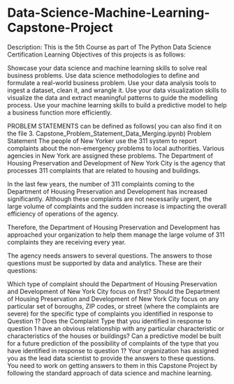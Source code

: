 # Data-Science-Machine-Learning-Capstone-Project
Description: This is the 5th Course as part of The Python Data Science Certification
Learning Objectives of this projects is as follows:

Showcase your data science and machine learning skills to solve real business problems.
Use data science methodologies to define and formulate a real-world business problem.
Use your data analysis tools to ingest a dataset, clean it, and wrangle it.
Use your data visualization skills to visualize the data and extract meaningful patterns to guide the modelling process.
Use your machine learning skills to build a predictive model to help a business function more efficiently.

PROBLEM STATEMENTS can be defined as follows( you can also find it on the file 3. Capstone_Problem_Statement_Data_Merging.ipynb)
Problem Statement
The people of New Yorker use the 311 system to report complaints about the non-emergency problems to local authorities. Various agencies in New York are assigned these problems. The Department of Housing Preservation and Development of New York City is the agency that processes 311 complaints that are related to housing and buildings.

In the last few years, the number of 311 complaints coming to the Department of Housing Preservation and Development has increased significantly. Although these complaints are not necessarily urgent, the large volume of complaints and the sudden increase is impacting the overall efficiency of operations of the agency.

Therefore, the Department of Housing Preservation and Development has approached your organization to help them manage the large volume of 311 complaints they are receiving every year.

The agency needs answers to several questions. The answers to those questions must be supported by data and analytics. These are their  questions:

Which type of complaint should the Department of Housing Preservation and Development of New York City focus on first?
Should the Department of Housing Preservation and Development of New York City focus on any particular set of boroughs, ZIP codes, or street (where the complaints are severe) for the specific type of complaints you identified in response to Question 1?
Does the Complaint Type that you identified in response to question 1 have an obvious relationship with any particular characteristic or characteristics of the houses or buildings?
Can a predictive model be built for a future prediction of the possibility of complaints of the type that you have identified in response to question 1?
Your organization has assigned you as the lead data scientist to provide the answers to these questions. You need to work on getting answers to them in this Capstone Project by following the standard approach of data science and machine learning.

